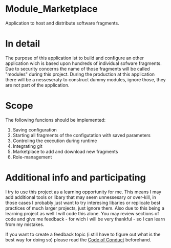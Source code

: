 # Module_Marketplace
Application to host and distribute software fragments.

# In detail
The purpose of this application ist to build and configure an other application wich is based upon hundreds of individual sofware fragments.
Due to security concerns the name of those fragments will be called "modules" during this project.
During the production at this application there will be a nesseseraty to construct dummy modules, ignore those, they are not part of the application.

# Scope
The following funcions should be implemented:

1. Saving configuration
2. Starting all fragments of the configutation with saved parameters
3. Controling the execution during runtime
4. Integrating git
5. Marketplace to add and download new fragments
6. Role-management

# Additional info and participating
I try to use this project as a learning opportunity for me. This means I may add additional tools or libary that may seem unnessesary or over-kill, in those cases I probably just want to try interesing libaries or replicate best practices of much larger projects, just ignore them.
Also due to this being a learning project as well I will code this alone. You may review sections of code and give me feedback - for wich i will be very thankful - so I can learn from my mistakes.

If you want to create a feedback topic (i still have to figure out what is the best way for doing so) please read the [Code of Conduct](CODE_OF_CONDUCT.md) beforehand.
